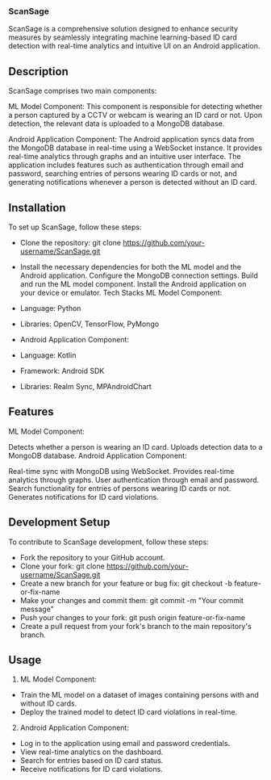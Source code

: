 ### ScanSage

ScanSage is a comprehensive solution designed to enhance security measures by seamlessly integrating machine learning-based ID card detection with real-time analytics and intuitive UI on an Android application.

## Description

ScanSage comprises two main components:

ML Model Component: This component is responsible for detecting whether a person captured by a CCTV or webcam is wearing an ID card or not. Upon detection, the relevant data is uploaded to a MongoDB database.

Android Application Component: The Android application syncs data from the MongoDB database in real-time using a WebSocket instance. It provides real-time analytics through graphs and an intuitive user interface. The application includes features such as authentication through email and password, searching entries of persons wearing ID cards or not, and generating notifications whenever a person is detected without an ID card.

## Installation

To set up ScanSage, follow these steps:

- Clone the repository: git clone https://github.com/your-username/ScanSage.git
- Install the necessary dependencies for both the ML model and the Android application.
Configure the MongoDB connection settings.
Build and run the ML model component.
Install the Android application on your device or emulator.
Tech Stacks
ML Model Component:

- Language: Python
- Libraries: OpenCV, TensorFlow, PyMongo
- Android Application Component:

- Language: Kotlin
- Framework: Android SDK
- Libraries: Realm Sync, MPAndroidChart

## Features

ML Model Component:

Detects whether a person is wearing an ID card.
Uploads detection data to a MongoDB database.
Android Application Component:

Real-time sync with MongoDB using WebSocket.
Provides real-time analytics through graphs.
User authentication through email and password.
Search functionality for entries of persons wearing ID cards or not.
Generates notifications for ID card violations.

## Development Setup

To contribute to ScanSage development, follow these steps:

- Fork the repository to your GitHub account.
- Clone your fork: git clone https://github.com/your-username/ScanSage.git
- Create a new branch for your feature or bug fix: git checkout -b feature-or-fix-name
- Make your changes and commit them: git commit -m "Your commit message"
- Push your changes to your fork: git push origin feature-or-fix-name
- Create a pull request from your fork's branch to the main repository's branch.

## Usage

1. ML Model Component:

-  Train the ML model on a dataset of images containing persons with and without ID cards.
- Deploy the trained model to detect ID card violations in real-time.

2. Android Application Component:

- Log in to the application using email and password credentials.
- View real-time analytics on the dashboard.
- Search for entries based on ID card status.
- Receive notifications for ID card violations.